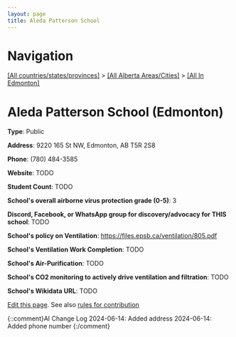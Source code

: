 ```yaml
---
layout: page
title: Aleda Patterson School
---
```

# Navigation

[[All countries/states/provinces]](../../..) > [[All Alberta Areas/Cities]](../..) > [[All In Edmonton]](..)

# Aleda Patterson School (Edmonton)

**Type**: Public

**Address**: 9220 165 St NW, Edmonton, AB T5R 2S8

**Phone**: (780) 484-3585

**Website**: TODO

**Student Count**: TODO

**School's overall airborne virus protection grade (0-5)**: 3

**Discord, Facebook, or WhatsApp group for discovery/advocacy for THIS school**: TODO

**School's policy on Ventilation**: https://files.epsb.ca/ventilation/805.pdf

**School's Ventilation Work Completion**: TODO

**School's Air-Purification**: TODO

**School's CO2 monitoring to actively drive ventilation and filtration**: TODO

**School's Wikidata URL**: TODO


[Edit this page](https://github.com/ventilate-schools/AB/edit/main/./Edmonton/Aleda_Patterson_School.md). See also [rules for contribution](../../../contribution-rules/)

{::comment}AI Change Log
2024-06-14: Added address
2024-06-14: Added phone number
{:/comment}
